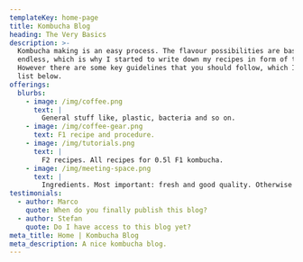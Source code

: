 ```yaml
---
templateKey: home-page
title: Kombucha Blog
heading: The Very Basics
description: >-
  Kombucha making is an easy process. The flavour possibilities are basically
  endless, which is why I started to write down my recipes in form of this blog.
  However there are some key guidelines that you should follow, which I will
  list below.
offerings:
  blurbs:
    - image: /img/coffee.png
      text: |
        General stuff like, plastic, bacteria and so on.
    - image: /img/coffee-gear.png
      text: F1 recipe and procedure.
    - image: /img/tutorials.png
      text: |
        F2 recipes. All recipes for 0.5l F1 kombucha.
    - image: /img/meeting-space.png
      text: |
        Ingredients. Most important: fresh and good quality. Otherwise bad time!
testimonials:
  - author: Marco
    quote: When do you finally publish this blog?
  - author: Stefan
    quote: Do I have access to this blog yet?
meta_title: Home | Kombucha Blog
meta_description: A nice kombucha blog.
---
```


